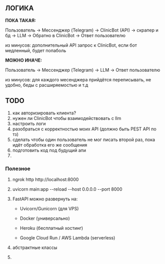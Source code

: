 ## ЛОГИКА
**ПОКА ТАКАЯ:**

Пользователь → Мессенджер (Telegram) → ClinicBot (API) -> скрапер и бд → LLM → Обратно в ClinicBot → Ответ пользователю

из минусов: дополнительный API запрос к ClinicBot, если бот медленный, будет попаболь

**МОЖНО ИНАЧЕ:**

Пользователь → Мессенджер (Telegram) → LLM → Ответ пользователю

из минусов: для каждого месенджера прийдётся переписывать, не удобно, беды с расширяемостью и т.д

## TODO
1. как авторизировать клиента?
2. нужен ли ClinicBot чтобы взаимодействовать с llm
3. настроить логи
4. разобраться с корректностью моих API (должно быть PEST API по тз)
5. сделать чтобы один пользователь не мог писать второй раз, пока идёт обработка его же сообщения
6. подготовить код под будущий апи
7. 

### Полезное
1. ngrok http http://localhost:8000
2. uvicorn main:app --reload --host 0.0.0.0 --port 8000
3. FastAPI можно развернуть на:
   
    * Uvicorn/Gunicorn (для VPS)

    * Docker (универсально)

    * Heroku (бесплатный хостинг)

    * Google Cloud Run / AWS Lambda (serverless)

4. абстрактные классы
5. 
